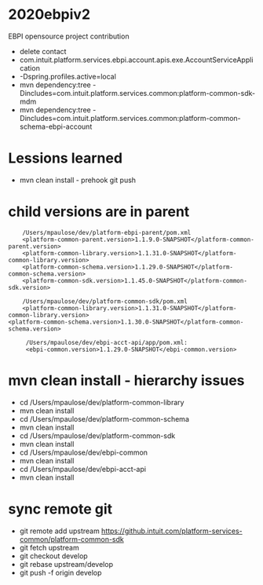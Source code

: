 # 2020ebpiv2
EBPI opensource project contribution 
* delete contact
* com.intuit.platform.services.ebpi.account.apis.exe.AccountServiceApplication
* -Dspring.profiles.active=local
* mvn dependency:tree -Dincludes=com.intuit.platform.services.common:platform-common-sdk-mdm
* mvn dependency:tree -Dincludes=com.intuit.platform.services.common:platform-common-schema-ebpi-account

# Lessions learned
* mvn clean install - prehook git push

# child versions are in parent 
        /Users/mpaulose/dev/platform-ebpi-parent/pom.xml        
        <platform-common-parent.version>1.1.9.0-SNAPSHOT</platform-common-parent.version>
        <platform-common-library.version>1.1.31.0-SNAPSHOT</platform-common-library.version>
        <platform-common-schema.version>1.1.29.0-SNAPSHOT</platform-common-schema.version>
        <platform-common-sdk.version>1.1.45.0-SNAPSHOT</platform-common-sdk.version>

        /Users/mpaulose/dev/platform-common-sdk/pom.xml
        <platform-common-library.version>1.1.31.0-SNAPSHOT</platform-common-library.version>
	<platform-common-schema.version>1.1.30.0-SNAPSHOT</platform-common-schema.version>

         /Users/mpaulose/dev/ebpi-acct-api/app/pom.xml:
         <ebpi-common.version>1.1.29.0-SNAPSHOT</ebpi-common.version>

# mvn clean install - hierarchy issues 
* cd /Users/mpaulose/dev/platform-common-library
* mvn clean install 
* cd /Users/mpaulose/dev/platform-common-schema
* mvn clean install
* cd /Users/mpaulose/dev/platform-common-sdk
* mvn clean install
* cd /Users/mpaulose/dev/ebpi-common
* mvn clean install
* cd /Users/mpaulose/dev/ebpi-acct-api
* mvn clean install

# sync remote git
* git remote add upstream https://github.intuit.com/platform-services-common/platform-common-sdk
* git fetch upstream
* git checkout develop
* git rebase upstream/develop
* git push -f origin develop


